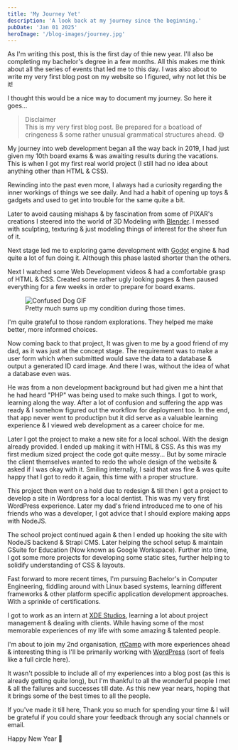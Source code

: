 ```yaml
---
title: 'My Journey Yet'
description: 'A look back at my journey since the beginning.'
pubDate: 'Jan 01 2025'
heroImage: '/blog-images/journey.jpg'
---
```


As I'm writing this post, this is the first day of thie new year. I'll also be completing my bachelor's degree in a few months. All this makes me think about all the series of events that led me to this day. I was also about to write my very first blog post on my website so I figured, why not let this be it!

I thought this would be a nice way to document my journey. So here it goes...

> Disclaimer \
> This is my very first blog post. Be prepared for a boatload of cringeness & some rather unusual grammatical structures ahead. 😅

My journey into web development began all the way back in 2019, I had just given my 10th board exams & was awaiting results during the vacations. This is when I got my first real world project (I still had no idea about anything other than HTML & CSS).

Rewinding into the past even more, I always had a curiosity regarding the inner workings of things we see daily. And had a habit of opening up toys & gadgets and used to get into trouble for the same quite a bit.

Later to avoid causing mishaps & by fascination from some of PIXAR's creations I steered into the world of 3D Modeling with [Blender](https://blender.org/). I messed with sculpting, texturing & just modeling things of interest for the sheer fun of it.

Next stage led me to exploring game development with [Godot](https://godot.org/) engine & had quite a lot of fun doing it. Although this phase lasted shorter than the others. 

Next I watched some Web Development videos & had a comfortable grasp of HTML & CSS. Created some rather ugly looking pages & then paused everything for a few weeks in order to prepare for board exams.

<figure>
    <img src="https://media1.tenor.com/m/1eaCFcFFqC4AAAAd/short-attention-span-dog.gif" alt="Confused Dog GIF" />
    <figcaption>Pretty much sums up my condition during those times.</figcaption>
</figure>

I'm quite grateful to those random explorations. They helped me make better, more informed choices.

Now coming back to that project, It was given to me by a good friend of my dad, as it was just at the concept stage. The requirement was to make a user form which when submitted would save the data to a database & output a generated ID card image. And there I was, without the idea of what a database even was.

He was from a non development background but had given me a hint that he had heard "PHP" was being used to make such things. I got to work, learning along the way. After a lot of confusion and suffering the app was ready & I somehow figured out the workflow for deployment too. In the end, that app never went to productipn but it did serve as a valuable learning experience & I viewed web development as a career choice for me.

Later I got the project to make a new site for a local school. With the design already provided. I ended up making it with HTML & CSS. As this was my first medium sized project the code got quite messy... But by some miracle the client themselves wanted to redo the whole design of the website & asked if I was okay with it. Smiling internally, I said that was fine & was quite happy that I got to redo it again, this time with a proper structure.

This project then went on a hold due to redesign & till then I got a project to develop a site in Wordpress for a local dentist. This was my very first WordPress experience. Later my dad's friend introduced me to one of his friends who was a developer, I got advice that I should explore making apps with NodeJS.

The school project continued again & then I ended up hooking the site with NodeJS backend & Strapi CMS. Later helping the school setup & maintain GSuite for Education (Now known as Google Workspace). Further into time, I got some more projects for developing some static sites, further helping to solidify understanding of CSS & layouts.

Fast forward to more recent times, I'm pursuing Bachelor's in Computer Engineering, fiddling around with Linux based systems, learning different frameworks & other platform specific application development approaches. With a sprinkle of certifications.

I got to work as an intern at [XDE Studios](https://xdestudios.com/), learning a lot about project management & dealing with clients. While having some of the most memorable experiences of my life with some amazing & talented people.

I'm about to join my 2nd organisation, [rtCamp](https://rtcamp.com/) with more experiences ahead & interesting thing is I'll be primarily working with [WordPress](https://wordpress.org/) (sort of feels like a full circle here).

It wasn't possible to include all of my experiences into a blog post (as this is already getting quite long), but I'm thankful to all the wonderful people I met & all the failures and successes till date. As this new year nears, hoping that it brings some of the best times to all the people.

If you've made it till here, Thank you so much for spending your time & I will be grateful if you could share your feedback through any social channels or email.

Happy New Year 🎊